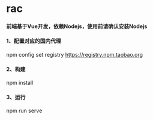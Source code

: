 # rac
#### 前端基于Vue开发，依赖Nodejs，使用前请确认安装Nodejs
#### 1、配置对应的国内代理
npm config set registry https://registry.npm.taobao.org
#### 2、构建
npm install
#### 3、运行
npm run serve
